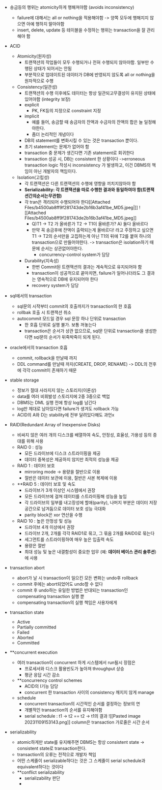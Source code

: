 - 송금등의 행위는 atomicity하게 행해져야함 (avoids inconsistency)
	- failure에 대해서는 all or nothing을 적용해야함 
	  -> 양쪽 모두에 행해지지 않으면 아예 행하지 말아야함
	- insert, delete, update 등 테이블을 수정하는 행위는 transaction을 잘 관리해야 함

- ACID
	- Atomicity(원자성)
		-   트랜잭션의 작업들이 모두 수행되거나 전혀 수행되지 않아야함. 일부만 수행된 상태가 되어서는 안됨
		- 부분적으로 업데이트된 데이터가 DB에 반영되지 않도록 all or nothing을 원자적으로 수행
	- Consistency(일관성)
		- 트랜잭션의 수행 이후에도 데이터는 항상 일관되고무결성이 유지된 상태에 있어야함 (integrity 보장)
		- explicit
			- PK, FK등의 지정으로 constraint 지정
		- implicit
			- 예를 들어, 송금할 때 송금자의 잔액과 수금자의 잔액의 합은 늘 일정해야한다.
			- 좀더 논리적인 개념이다
		- DB의 statement를 변화시킬 수 있는 것은 transaction 뿐이다. 
		- 초기 statement는 문제가 없어야 함
		- transaction 중 문제가 생긴다면 기존 statement로 회귀한다
		- transaction 성공 시, DB는 consistent 한 상황이다
		  ->erroneous transaction logic 작성시 inconsistency 가 발생하고, 이건 DBMS의 책임이 아닌 개발자의 책임이다.
	- Isolation(고립성)
		- 각 트랜잭션은 다른 트랜잭션의 수행에 영향을 끼치지않아야 함
		- **Serializability: 각 트랜잭션을 따로 수행한 결과와 동일하여야 함(트랜잭션간의순서는무관함)**
		- 각 tran은 격리되어 수행되어야 한다[[Attached Files/b4500ab8ff9f281743de2b16b3af41be_MD5.jpeg|]]
![[Attached Files/b4500ab8ff9f281743de2b16b3af41be_MD5.jpeg]]
			- Q)T1 -> T2 가 올바른가 T2 -> T1이 올바른가?
			  A) 둘다 올바르다
			- 만약 꼭 송금후에 잔액이 출력되는게 올바르다! 라고 주장하고 싶으면 T1 -> T2의 순서만을 고집하는게 아닌 T1의 뒤에 T2를 붙여 하나의 transaction으로 만들어야한다.
			  -> transaction은 isolation하기 때문에 순서는 상관없어야한다.
			  - concurrency-control system가 담당
		- Durability(지속성)
			- 한번 Commit된 트랜잭션의 결과는 계속적으로 유지되어야 함
			- transaction이 성공적으로 끝마치면, failure가 일어나더라도 그 결과는 영속적으로 DB에 유지되어야 한다
			- recovery system가 담당

- sql에서의 transaction 
	- sql문의 시작부터 commit의 호출까지가 transaction의 한 호흡
	- rollbak 호출 시 트랜잭션 취소
	- autocommit 모드일 경우 sql 문장 하나 단위로 transaction 
		- 한 호흡 단위로 실행 불가. 보통 꺼놓는다
		- transaction은 순서가 상관 없으므로, sql문 단위로 transaction을 생성한다면 sql문의 순서가 뒤죽박죽이 되게 된다.

- oracle에서의 transaction 호흡
	- commit, rollback을 만날때 까지
	- DDL command를 만날때 까지(CREATE, DROP, RENAME) -> DDL의 전후에 각각 commit이 존재하기 때문

- stable storage
	- 정보가 절대 사라지지 않는 스토리지(이론상)
	- data를 여러 비휘발성 스토리지에 2중 3중으로 백업
	- DBMS는 DML 실행 전에 항상 log를 남긴다
	- log만 제대로 남아있다면 failure가 생겨도 rollback 가능
	- ACID의 A와 D는 stability에 전부 달려있다해도 과언x

- RAID(Redundant Array of Inexpensive Disks)
	- 비싸지 않은 여러 개의 디스크를 배열하여 속도, 안정성, 효율성, 가용성 등의 증대를 위해 사용
	- RAID 0 : 성능
		- 모든 드라이브에 디스크 스트라이핑을 제공
		- 데이터 중복성은 제공하지 않지만 최적의 성능을 제공
	- RAID 1 : 데이터 보호
		- mirroring mode -> 용량을 절반으로 이용
		- 절반은 데이터 보관에 이용, 절반은 사본 복제에 이용
	- **RAID 5 : 데이터 보호 및 속도
		- 드라이브가 3개 이상인 시스템에서 권장
		- 모든 드라이브에 걸쳐 데이터를 스트라이핑해 성능을 높임
		- 각 드라이브의 일부를 내고장성에 할애(parity), 나머지 부분은 데이터 저장공간으로 남겨둠으로 데이터 보호 성능 극대화
		- parity block은 xor 연산을 수행
	- RAID 10 : 높은 안정성 및 성능
		- 드라이브 4개 이상에서 권장
		- 드라이브 2개, 2개를 각각 RAID1로 묶고, 그 묶음 2개를 RAID0로 묶는다
		- 세그먼트를 스트라이핑하여 매우 높은 입출력 속도
		- 용량은 절반
		- 최대 성능 및 높은 내결함성이 중요한 업무 (예: **데이터 베이스 관리 솔루션**)에 사용

- transaction abort
	- abort가 날 시 transaction이 일으킨 모든 변화는 undo후 rollback
	- commit 후에는 abort되었어도 undo할 수 없다
	- commit 후 undo하는 유일한 방법은 반대되는 transaction인 compensating transaction 실행 뿐
	- compensating transaction의 실행 책임은 사용자에게 

- transaction state
	- Active
	- Partially committed
	- Failed
	- Aborted
	- Committed

- **concurrent execution
	- 여러 transaction이 concurrent 하게 시스템에서 run될시 장점은
		- 프로세서와 디스크 활용빈도가 높아져 throughput 상승
		- 평균 응답 시간 감소
	- **concurrency control schemes 
		- ACID의 I기능 담당
		- concurrent 한 transaction 사이의 consistency 깨지지 않게 manage 
	- schedule
		- concurrent transaction의 시간적인 순서를 결정하는 정보의 연
		- 개별적인 transaction의 순서를 유지해야함
		- serial schedule : t1 -> t2 == t2 -> t1의 결과
		  ![[Pasted image 20231109153143.png]]
		column은 transaction
		가로줄은 시간 순서 

- serializability 
	- atomic하게만 state를 유지해주면 DBMS는 항상 consistent state -> consistent state로 transaction한다.
	- transaction의 오류는 전적으로 개발자 책임
	- 어떤 스케줄이 serializable하다는 것은 그 스케줄이 serial schedule과 equivalent하다는 것이다
	- **conflict serializability
		- serializability 판단
		- 